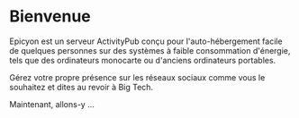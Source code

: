 # Bienvenue
Epicyon est un serveur ActivityPub conçu pour l'auto-hébergement facile de quelques personnes sur des systèmes à faible consommation d'énergie, tels que des ordinateurs monocarte ou d'anciens ordinateurs portables.

Gérez votre propre présence sur les réseaux sociaux comme vous le souhaitez et dites au revoir à Big Tech.

Maintenant, allons-y ...
